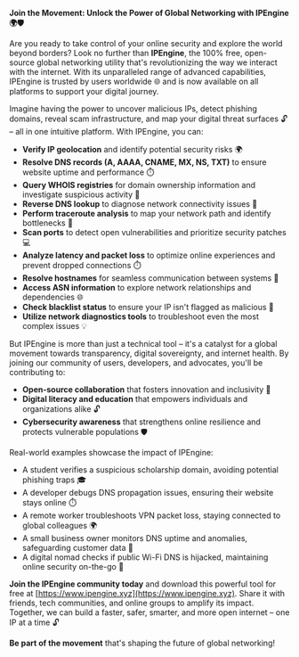 **Join the Movement: Unlock the Power of Global Networking with IPEngine 🌍🛡️**

Are you ready to take control of your online security and explore the world beyond borders? Look no further than **IPEngine**, the 100% free, open-source global networking utility that's revolutionizing the way we interact with the internet. With its unparalleled range of advanced capabilities, IPEngine is trusted by users worldwide 🌐 and is now available on all platforms to support your digital journey.

Imagine having the power to uncover malicious IPs, detect phishing domains, reveal scam infrastructure, and map your digital threat surfaces 🔓 – all in one intuitive platform. With IPEngine, you can:

*   **Verify IP geolocation** and identify potential security risks 🌍
*   **Resolve DNS records (A, AAAA, CNAME, MX, NS, TXT)** to ensure website uptime and performance ⏱️
*   **Query WHOIS registries** for domain ownership information and investigate suspicious activity 🔎
*   **Reverse DNS lookup** to diagnose network connectivity issues 📡
*   **Perform traceroute analysis** to map your network path and identify bottlenecks 🚀
*   **Scan ports** to detect open vulnerabilities and prioritize security patches 💻
*   **Analyze latency and packet loss** to optimize online experiences and prevent dropped connections ⏱️
*   **Resolve hostnames** for seamless communication between systems 🔗
*   **Access ASN information** to explore network relationships and dependencies 🌐
*   **Check blacklist status** to ensure your IP isn't flagged as malicious 🚫
*   **Utilize network diagnostics tools** to troubleshoot even the most complex issues 💡

But IPEngine is more than just a technical tool – it's a catalyst for a global movement towards transparency, digital sovereignty, and internet health. By joining our community of users, developers, and advocates, you'll be contributing to:

*   **Open-source collaboration** that fosters innovation and inclusivity 🤝
*   **Digital literacy and education** that empowers individuals and organizations alike 🔓
*   **Cybersecurity awareness** that strengthens online resilience and protects vulnerable populations 🛡️

Real-world examples showcase the impact of IPEngine:

*   A student verifies a suspicious scholarship domain, avoiding potential phishing traps 🎓
*   A developer debugs DNS propagation issues, ensuring their website stays online ⏱️
*   A remote worker troubleshoots VPN packet loss, staying connected to global colleagues 🌍
*   A small business owner monitors DNS uptime and anomalies, safeguarding customer data 💼
*   A digital nomad checks if public Wi-Fi DNS is hijacked, maintaining online security on-the-go 📡

**Join the IPEngine community today** and download this powerful tool for free at [https://www.ipengine.xyz](https://www.ipengine.xyz). Share it with friends, tech communities, and online groups to amplify its impact. Together, we can build a faster, safer, smarter, and more open internet – one IP at a time 🔓

**Be part of the movement** that's shaping the future of global networking!